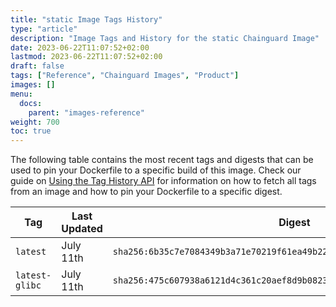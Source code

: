 ```yaml
---
title: "static Image Tags History"
type: "article"
description: "Image Tags and History for the static Chainguard Image"
date: 2023-06-22T11:07:52+02:00
lastmod: 2023-06-22T11:07:52+02:00
draft: false
tags: ["Reference", "Chainguard Images", "Product"]
images: []
menu:
  docs:
    parent: "images-reference"
weight: 700
toc: true
---
```


The following table contains the most recent tags and digests that can be used to pin your Dockerfile to a specific build of this image. Check our guide on [Using the Tag History API](/chainguard/chainguard-images/using-the-tag-history-api/) for information on how to fetch all tags from an image and how to pin your Dockerfile to a specific digest.

| Tag            | Last Updated | Digest                                                                    |
|----------------|--------------|---------------------------------------------------------------------------|
| `latest`       | July 11th    | `sha256:6b35c7e7084349b3a71e70219f61ea49b22d663b89b0ea07474e5b44cbc70860` |
| `latest-glibc` | July 11th    | `sha256:475c607938a6121d4c361c20aef8d9b082348bb7f5a544b989decfb79b67753e` |
